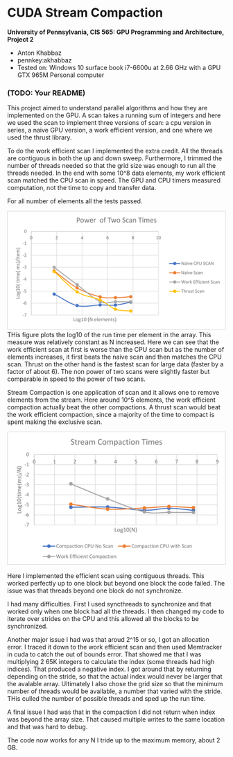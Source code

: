 CUDA Stream Compaction
======================

**University of Pennsylvania, CIS 565: GPU Programming and Architecture, Project 2**

* Anton Khabbaz
* pennkey:akhabbaz
* Tested on: Windows 10 surface book i7-6600u at 2.66 GHz with a GPU GTX 965M
Personal computer

### (TODO: Your README)

This project aimed to understand parallel algorithms and how they are implemented on the GPU.  A scan takes a running sum of integers and here we used the scan to implement three versions of scan: a cpu version in series, a naive GPU version, a work efficient version,
and one where we used the thrust library.

To do the work efficient scan I implemented the extra credit.  All the threads are contiguous in both the up and down sweep.  Furthermore, I trimmed the number of threads needed so that the grid size was enough to run all the threads needed. In the end with some 10^8 data elements, my work efficient scan matched the CPU scan in speed.  The GPU and CPU timers measured computation, not the time to copy and transfer data.

For all number of elements all the tests passed.

![](img/RunTimes.png)
THis figure plots the log10 of the run time per element in the array.  This measure was relatively constant as N increased. Here we can see that the work efficient scan at first is worse than the CPU scan but as the number of elements increases, it first beats the naive scan and then matches the CPU scan.  Thrust on the other hand is the fastest scan for large data (faster by a factor of about 6).
The non power of two scans were slightly faster but comparable in speed to the power of two scans.

Stream Compaction is one application of scan and it allows one to remove elements from the stream.  Here around 10^5 elements, the work efficient compaction actually beat the other compactions.  A thrust scan would beat the work efficient compaction, since a majority of the time to compact is spent making the exclusive scan.

![](img/StreamCompactionTimes.png)


Here I implemented the efficient scan using contiguous threads.  This worked perfectly up to one block but beyond one block the code failed.   The issue was that threads beyond one block do not synchronize.

I had many difficulties.  First I used syncthreads to synchronize and that worked only when one block had all the threads.  I then changed my code to iterate over strides on the CPU and this allowed all the blocks to be synchronized.

Another major issue I had was that aroud 2^15 or so, I got an allocation error.  I traced it down to the work efficient scan and then used Memtracker in cuda to catch the out of bounds error.  That showed me that I was multiplying 2 65K integers to calculate the index (some threads had high indices).  That produced a negative index.  I got around that by returning depending on the stride, so that the actual index would never be larger that the avalable array.  Ultimately I also chose the grid size so that the minimum number of threads would be available, a number that varied with the stride.  THis culled the number of possible threads and sped up the run time.


A final issue I had was that in the compaction I did not return when index was beyond the array size.  That caused multiple writes to the same location and that was hard to debug.  

The code now works for any N I tride up to the maximum memory, about 2 GB.

